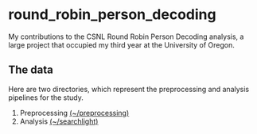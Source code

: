 # round_robin_person_decoding
My contributions to the CSNL Round Robin Person Decoding analysis, a large project that occupied my third year at the University of Oregon.

## The data
Here are two directories, which represent the preprocessing and analysis pipelines for the study.

1. Preprocessing [(~/preprocessing)](https://github.com/austinfroste/round_robin_person_decoding/tree/main/preprocessing)
2. Analysis [(~/searchlight)]()

